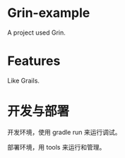 # Grin-example

A project used Grin.

# Features

Like Grails.

# 开发与部署

开发环境，使用 gradle run 来运行调试。

部署环境，用 tools 来运行和管理。